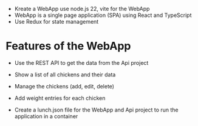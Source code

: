 - Kreate a WebApp use node.js 22, vite for the WebApp
- WebApp is a single page application (SPA) using React and TypeScript
- Use Redux for state management

# Features of the WebApp
- Use the REST API to get the data from the Api project
- Show a list of all chickens and their data
- Manage the chickens (add, edit, delete)
- Add weight entries for each chicken


- Create a lunch.json file for the WebApp and Api project to run the application in a container